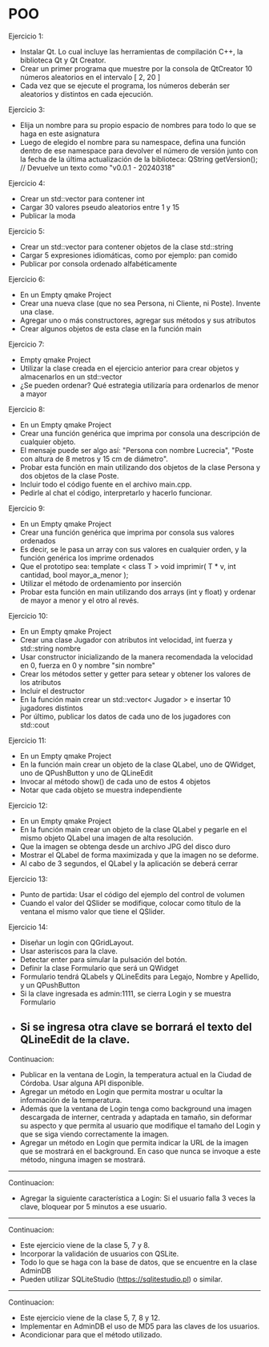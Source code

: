 # POO
Ejercicio 1: 
* Instalar Qt. Lo cual incluye las herramientas de compilación C++, la biblioteca Qt y Qt Creator.
* Crear un primer programa que muestre por la consola de QtCreator 10 números aleatorios en el intervalo [ 2, 20 ]
* Cada vez que se ejecute el programa, los números deberán ser aleatorios y distintos en cada ejecución.

Ejercicio 3:
* Elija un nombre para su propio espacio de nombres para todo lo que se haga en este asignatura
* Luego de elegido el nombre para su namespace, defina una función dentro de ese namespace para devolver el número de versión junto con la fecha de la última actualización de la biblioteca: QString getVersion();  // Devuelve un texto como "v0.0.1 - 20240318"

Ejercicio 4: 
* Crear un std::vector para contener int
* Cargar 30 valores pseudo aleatorios entre 1 y 15
* Publicar la moda

Ejercicio 5: 
* Crear un std::vector para contener objetos de la clase std::string
* Cargar 5 expresiones idiomáticas, como por ejemplo: pan comido
* Publicar por consola ordenado alfabéticamente

Ejercicio 6: 
* En un Empty qmake Project
* Crear una nueva clase (que no sea Persona, ni Cliente, ni Poste). Invente una clase.
* Agregar uno o más constructores, agregar sus métodos y sus atributos
* Crear algunos objetos de esta clase en la función main

Ejercicio 7: 
* Empty qmake Project
* Utilizar la clase creada en el ejercicio anterior para crear objetos y almacenarlos en un std::vector
* ¿Se pueden ordenar? Qué estrategia utilizaría para ordenarlos de menor a mayor

Ejercicio 8: 
* En un Empty qmake Project
* Crear una función genérica que imprima por consola una descripción de cualquier objeto.
* El mensaje puede ser algo así: "Persona con nombre Lucrecia", "Poste con altura de 8 metros y 15 cm de diámetro".
* Probar esta función en main utilizando dos objetos de la clase Persona y dos objetos de la clase Poste.
* Incluir todo el código fuente en el archivo main.cpp.
* Pedirle al chat el código, interpretarlo y hacerlo funcionar.

Ejercicio 9: 
* En un Empty qmake Project
* Crear una función genérica que imprima por consola sus valores ordenados
* Es decir, se le pasa un array con sus valores en cualquier orden, y la función genérica los imprime ordenados
* Que el prototipo sea: template < class T > void imprimir( T * v, int cantidad, bool mayor_a_menor );
* Utilizar el método de ordenamiento por inserción
* Probar esta función en main utilizando dos arrays (int y float) y ordenar de mayor a menor y el otro al revés.

Ejercicio 10: 
* En un Empty qmake Project
* Crear una clase Jugador con atributos int velocidad, int fuerza y std::string nombre
* Usar constructor inicializando de la manera recomendada la velocidad en 0, fuerza en 0 y nombre "sin nombre"
* Crear los métodos setter y getter para setear y obtener los valores de los atributos
* Incluir el destructor
* En la función main crear un std::vector< Jugador > e insertar 10 jugadores distintos
* Por último, publicar los datos de cada uno de los jugadores con std::cout

Ejercicio 11:
* En un Empty qmake Project
* En la función main crear un objeto de la clase QLabel, uno de QWidget, uno de QPushButton y uno de QLineEdit
* Invocar al método show() de cada uno de estos 4 objetos
* Notar que cada objeto se muestra independiente

Ejercicio 12: 
* En un Empty qmake Project
* En la función main crear un objeto de la clase QLabel y pegarle en el mismo objeto QLabel una imagen de alta resolución.
* Que la imagen se obtenga desde un archivo JPG del disco duro
* Mostrar el QLabel de forma maximizada y que la imagen no se deforme.
* Al cabo de 3 segundos, el QLabel y la aplicación se deberá cerrar

Ejercicio 13: 
* Punto de partida: Usar el código del ejemplo del control de volumen
* Cuando el valor del QSlider se modifique, colocar como título de la ventana el mismo valor que tiene el QSlider.

Ejercicio 14:
* Diseñar un login con QGridLayout.
* Usar asteriscos para la clave.
* Detectar enter para simular la pulsación del botón.
* Definir la clase Formulario que será un QWidget
* Formulario tendrá QLabels y QLineEdits para Legajo, Nombre y Apellido, y un QPushButton
* Si la clave ingresada es admin:1111, se cierra Login y se muestra Formulario
* Si se ingresa otra clave se borrará el texto del QLineEdit de la clave.
  ------
Continuacion:
* Publicar en la ventana de Login, la temperatura actual en la Ciudad de Córdoba. Usar alguna API disponible.
* Agregar un método en Login que permita mostrar u ocultar la información de la temperatura.
* Además que la ventana de Login tenga como background una imagen descargada de interner, centrada y adaptada en tamaño, sin deformar su aspecto y que permita al usuario que modifique el tamaño del Login y que se siga viendo correctamente la imagen.
* Agregar un método en Login que permita indicar la URL de la imagen que se mostrará en el background. En caso que nunca se invoque a este método, ninguna imagen se mostrará.
-------
Continuacion:
* Agregar la siguiente característica a Login: Si el usuario falla 3 veces la clave, bloquear por 5 minutos a ese usuario.
----
Continuacion:
* Este ejercicio viene de la clase 5, 7 y 8.
* Incorporar la validación de usuarios con QSLite.
* Todo lo que se haga con la base de datos, que se encuentre en la clase AdminDB
* Pueden utilizar SQLiteStudio (https://sqlitestudio.pl) o similar.
-----
Continuacion: 
* Este ejercicio viene de la clase 5, 7, 8 y 12.
* Implementar en AdminDB el uso de MD5 para las claves de los usuarios.
* Acondicionar para que el método utilizado.

